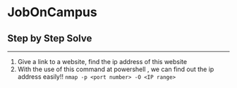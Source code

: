 # JobOnCampus
## Step by Step Solve
---
1. Give a link to a website, find the ip address of this website
2. With the use of this command at powershell , we can find out the ip address easily!!
  ```nmap -p <port number> -O <IP range>```
